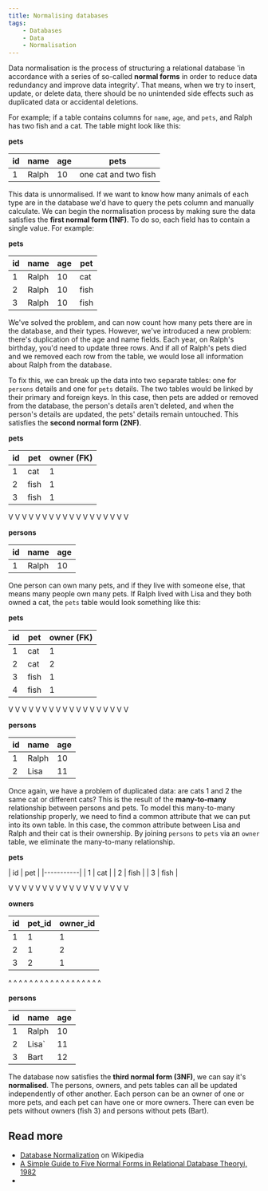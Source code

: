 ```yaml
---
title: Normalising databases
tags:
    - Databases
    - Data
    - Normalisation
---
```

Data normalisation is the process of structuring a relational database 'in accordance with a series of so-called **normal forms** in order to reduce data redundancy and improve data integrity'. That means, when we try to insert, update, or delete data, there should be no unintended side effects such as duplicated data or accidental deletions.

For example; if a table contains columns for `name`, `age`, and `pets`, and Ralph has two fish and a cat. The table might look like this:

**pets**

| id | name  | age |          pets         |
|----|-------|-----|-----------------------|
| 1  | Ralph | 10  | one cat and two fish  |

This data is unnormalised. If we want to know how many animals of each type are in the database we'd have to query the pets column and manually calculate. We can begin the normalisation process by making sure the data satisfies the **first normal form (1NF)**. To do so, each field has to contain a single value. For example:

**pets**

| id | name  | age | pet  |
|----|-------|-----|------|
| 1  | Ralph | 10  | cat  |
| 2  | Ralph | 10  | fish |
| 3  | Ralph | 10  | fish |

We've solved the problem, and can now count how many pets there are in the database, and their types. However, we've introduced a new problem: there's duplication of the age and name fields. Each year, on Ralph's birthday, you'd need to update three rows. And if all of Ralph's pets died and we removed each row from the table, we would lose all information about Ralph from the database.

To fix this, we can break up the data into two separate tables: one for `persons` details and one for `pets` details. The two tables would be linked by their primary and foreign keys. In this case, then pets are added or removed from the database, the person's details aren't deleted, and when the person's details are updated, the pets' details remain untouched. This satisfies the **second normal form (2NF)**.

**pets**

| id | pet  | owner (FK) |
|----|------|------------|
|  1 | cat  |     1      |
|  2 | fish |     1      |
|  3 | fish |     1      |

V V V V V V V V V V V V V V V V V V

**persons**

| id | name  | age |
|----|-------|-----|
| 1  | Ralph | 10  |

One person can own many pets, and if they live with someone else, that means many people own many pets. If Ralph lived with Lisa and they both owned a cat, the `pets` table would look something like this:

**pets**

| id | pet  | owner (FK) |
|----|------|------------|
|  1 | cat  |     1      |
|  2 | cat  |     2      |
|  3 | fish |     1      |
|  4 | fish |     1      |

V V V V V V V V V V V V V V V V V V

**persons**

| id | name  | age |
|----|-------|-----|
| 1  | Ralph | 10  |
| 2  | Lisa  | 11  |

Once again, we have a problem of duplicated data: are cats 1 and 2 the same cat or different cats? This is the result of the **many-to-many** relationship between persons and pets. To model this many-to-many relationship properly, we need to find a common attribute that we can put into its own table. In this case, the common attribute between Lisa and Ralph and their cat is their ownership. By joining `persons` to `pets` via an `owner` table, we eliminate the many-to-many relationship.

**pets**

| id | pet  |
|-----------|
|  1 | cat  |
|  2 | fish |
|  3 | fish |

V V V V V V V V V V V V V V V V V V

**owners**

| id | pet_id | owner_id |
|----|--------|----------|
| 1  |   1    |     1    |
| 2  |   1    |     2    |
| 3  |   2    |     1    |

^ ^ ^ ^ ^ ^ ^ ^ ^ ^ ^ ^ ^ ^ ^ ^ ^ ^

**persons**

| id | name  | age |
|----|-------|-----|
| 1  | Ralph | 10  |
| 2  | Lisa` | 11  |
| 3  | Bart  | 12  |

The database now satisfies the **third normal form (3NF)**, we can say it's **normalised**. The persons, owners, and pets tables can all be updated independently of other another. Each person can be an owner of one or more pets, and each pet can have one or more owners. There can even be pets without owners (fish 3) and persons without pets (Bart).

## Read more

- [Database Normalization](https://en.wikipedia.org/wiki/Database_normalization) on Wikipedia
- [A Simple Guide to Five Normal Forms in Relational Database Theoryi, 1982](https://www.bkent.net/Doc/simple5.htm)
-
